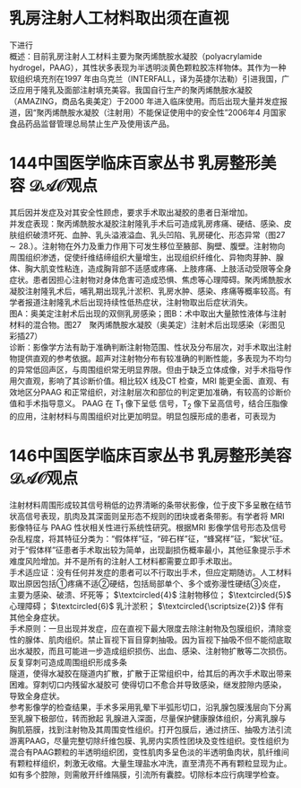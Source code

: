 # 乳房注射人工材料取出须在直视  
下进行  
概述：目前乳房注射人工材料主要为聚丙烯酰胺水凝胶（polyacrylamide hydrogel，PAAG），其性状多表现为半透明淡黄色颗粒胶冻样物体。其作为一种软组织填充剂在1997 年由乌克兰（INTERFALL，译为英捷尔法勒）引进我国，广泛应用于隆乳及面部注射填充美容。我国自行生产的聚丙烯酰胺水凝胶（AMAZING，商品名奥美定）于2000 年进入临床使用。而后出现大量并发症报道，因“聚丙烯酰胺水凝胶（注射用）不能保证使用中的安全性”2006年4 月国家食品药品监督管理总局禁止生产及使用该产品。  
# 144中国医学临床百家丛书 乳房整形美容  $\mathcal{D A O}$观点  
其后因并发症及对其安全性顾虑，要求手术取出凝胶的患者日渐增加。  
并发症表现：聚丙烯酰胺水凝胶注射隆乳手术后可造成乳房疼痛、硬结、感染、皮肤组织破溃坏死、血肿、乳头溢液溢血、乳头凹陷、乳房硬化、形态异常（图$27\sim28.$）。注射物在外力及重力作用下可发生移位至腋部、胸壁、腹壁。注射物向周围组织渗透，促使纤维结缔组织大量增生，出现组织纤维化、异物肉芽肿、腺体、胸大肌变性粘连，造成胸背部不适感或疼痛、上肢疼痛、上肢活动受限等全身症状。患者因担心注射物对身体危害可造成恐惧、焦虑等心理障碍。聚丙烯酰胺水凝胶注射隆乳术后，哺乳期出现乳汁淤积、乳房水肿、感染、疼痛等概率较高。有学者报道注射隆乳术后出现持续性低热症状，注射物取出后症状消失。  
图A：奥美定注射术后出现的双侧乳房感染；图B：术中取出大量脓性液体与注射材料的混合物。图27　聚丙烯酰胺水凝胶（奥美定）注射术后出现感染（彩图见彩插27）  
诊断：影像学方法有助于准确判断注射物范围、性状及分布层次，对手术取出注射物提供直观的参考依据。超声对注射物分布有较准确的判断性能，多表现为不均匀的异常低回声区，与周围组织常无明显界限。但由于缺乏立体成像，对手术指导作用欠直观，影响了其诊断价值。相比较X 线及CT 检查，MRI 能更全面、直观、有效地区分PAAG 和正常组织，对注射层次和部位的判定更加准确，有较高的诊断价值和手术指导意义。 PAAG  在 $\mathrm{T}_{1}$ 像下呈低 信号，$\mathrm{T}_{2}$ 像下呈高信号，结合压脂像的应用，注射材料与周围组织对比更加明显。明显包膜形成的患者，可表现为  
# 146中国医学临床百家丛书 乳房整形美容  $\mathcal{D A O}$观点  
注射材料周围形成较其信号稍低的边界清晰的条带状影像，位于皮下多呈散在结节状高信号表现，肌肉及其深面则呈形态不规则的团块或者条带影。有学者将 MRI  影像特征与 PAAG 性状相关性进行系统性研究。根据MRI 影像学信号形态及信号杂乱程度，将其特征分类为：“假体样”征，“碎石样”征，“蜂窝样”征，“絮状”征。对于“假体样”征患者手术取出较为简单，出现副损伤概率最小，其他征象提示手术难度风险增加。并不是所有的注射人工材料都需要立即手术取出。  
手术适应证：没有任何并发症的患者可以不行取出手术，但应定期随访。人工材料取出原因包括①疼痛不适②硬结，包括局部单个、多个或弥漫性硬结③炎症，主要为感染、破溃、坏死等； $\textcircled{4}$ 注射物移位； $\textcircled{5}$ 心理障碍； $\textcircled{6}$ 乳汁淤积； $\textcircled{\scriptsize{2}}$ 伴有 其他全身症状。  
手术原则：一旦出现并发症，应在直视下最大限度去除注射物及包膜组织，清除变性的腺体、肌肉组织。禁止盲视下盲目穿刺抽吸。因为盲视下抽吸不但不能彻底取出水凝胶，而且可能进一步造成组织损伤、出血、感染、注射物扩散等二次损伤。反复穿刺可造成周围组织形成多条  
隧道，使得水凝胶在隧道内扩散，扩散于正常组织中，给其后的再次手术取出带来困难。穿刺切口内残留水凝胶可 使得切口不愈合并导致感染，继发腔隙内感染，导致全身症状。  
参考影像学的检查结果，手术多采用乳晕下半弧形切口，沿乳腺包膜浅层向下分离至乳腺下极部位，转而掀起 乳腺进入深面，尽量保护健康腺体组织，分离乳腺与胸肌筋膜，找到注射物及其周围变性组织。打开包膜后，通过挤压、抽吸方法引流游离PAAG，尽量完整切除纤维包膜、乳房内实质性团块及变性组织。变性组织为混合有PAAG颗粒的半透明组织团，变性肌肉多呈色淡的半透明鱼肉状，肌纤维间有颗粒样组织，刺激无收缩。大量生理盐水冲洗，直至清亮不再有颗粒显现为止。如有多个腔隙，则需敞开纤维隔膜，引流所有囊腔。切除标本应行病理学检查。  